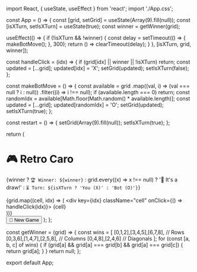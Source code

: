 import React, { useState, useEffect } from 'react';
import './App.css';

const App = () => {
  const [grid, setGrid] = useState(Array(9).fill(null));
  const [isXTurn, setIsXTurn] = useState(true);
  const winner = getWinner(grid);

  useEffect(() => {
    if (!isXTurn && !winner) {
      const delay = setTimeout(() => {
        makeBotMove();
      }, 300);
      return () => clearTimeout(delay);
    }
  }, [isXTurn, grid, winner]);

  const handleClick = (idx) => {
    if (grid[idx] || winner || !isXTurn) return;
    const updated = [...grid];
    updated[idx] = 'X';
    setGrid(updated);
    setIsXTurn(false);
  };

  const makeBotMove = () => {
    const available = grid
      .map((val, i) => (val === null ? i : null))
      .filter((i) => i !== null);
    if (available.length === 0) return;
    const randomIdx = available[Math.floor(Math.random() * available.length)];
    const updated = [...grid];
    updated[randomIdx] = 'O';
    setGrid(updated);
    setIsXTurn(true);
  };

  const restart = () => {
    setGrid(Array(9).fill(null));
    setIsXTurn(true);
  };

  return (
    <div className="wrapper">
      <h1>🎮 Retro Caro</h1>
      <p className="info">
        {winner
          ? `🏆 Winner: ${winner}`
          : grid.every((x) => x !== null)
          ? '🤝 It\'s a draw!'
          : `⏳ Turn: ${isXTurn ? 'You (X)' : 'Bot (O)'}`}
      </p>
      <div className="grid">
        {grid.map((cell, idx) => (
          <div key={idx} className="cell" onClick={() => handleClick(idx)}>
            {cell}
          </div>
        ))}
      </div>
      <button className="restart" onClick={restart}>🔄 New Game</button>
    </div>
  );
};

const getWinner = (grid) => {
  const wins = [
    [0,1,2],[3,4,5],[6,7,8], // Rows
    [0,3,6],[1,4,7],[2,5,8], // Columns
    [0,4,8],[2,4,6]          // Diagonals
  ];
  for (const [a, b, c] of wins) {
    if (grid[a] && grid[a] === grid[b] && grid[a] === grid[c]) {
      return grid[a];
    }
  }
  return null;
};

export default App;
